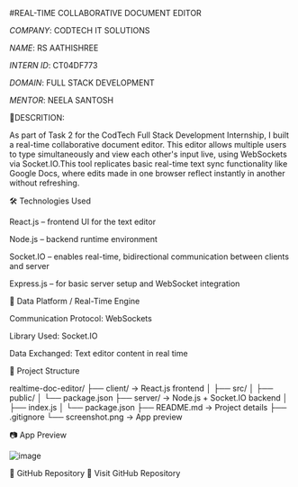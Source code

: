 #REAL-TIME COLLABORATIVE DOCUMENT EDITOR 

*COMPANY*: CODTECH IT SOLUTIONS

*NAME*: RS AATHISHREE

*INTERN ID*: CT04DF773

*DOMAIN*: FULL STACK DEVELOPMENT

*MENTOR*: NEELA SANTOSH

📌DESCRITION:

As part of Task 2 for the CodTech Full Stack Development Internship, I built a real-time collaborative document editor. This editor allows multiple users to type simultaneously and view each other's input live, using WebSockets via Socket.IO.This tool replicates basic real-time text sync functionality like Google Docs, where edits made in one browser reflect instantly in another without refreshing.

🛠️ Technologies Used

React.js – frontend UI for the text editor

Node.js – backend runtime environment

Socket.IO – enables real-time, bidirectional communication between clients and server

Express.js – for basic server setup and WebSocket integration

🔗 Data Platform / Real-Time Engine

Communication Protocol: WebSockets

Library Used: Socket.IO

Data Exchanged: Text editor content in real time

📁 Project Structure

realtime-doc-editor/
├── client/           → React.js frontend
│   ├── src/
│   ├── public/
│   └── package.json
├── server/           → Node.js + Socket.IO backend
│   ├── index.js
│   └── package.json
├── README.md         → Project details
├── .gitignore
└── screenshot.png    → App preview

📷 App Preview

![image](https://github.com/user-attachments/assets/936444a5-428f-413e-86d1-b2f427df60f6)

🚀 GitHub Repository
🔗 Visit GitHub Repository


